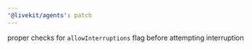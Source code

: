 ```yaml
---
'@livekit/agents': patch
---
```


proper checks for `allowInterruptions` flag before attempting interruption
